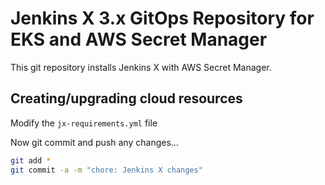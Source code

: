 # Jenkins X 3.x GitOps Repository for EKS and AWS Secret Manager

This git repository installs Jenkins X with AWS Secret Manager.

## Creating/upgrading cloud resources

Modify the `jx-requirements.yml` file

Now git commit and push any changes...

```bash
git add *   
git commit -a -m "chore: Jenkins X changes"
```
